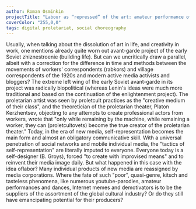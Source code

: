 ```yaml
---
author: Roman Osminkin
projectTitle: "Labour as “repressed” of the art: amateur performance of WEB 2.0 epoch"
coverColor: "255,0,0"
tags: digital proletariat, social choreography
---
```

Usually, when talking about the dissolution of art in life, and creativity in work, one mentions already quite worn out avant-garde project of the early Soviet zhiznestroenie (building life). But can we uncritically draw a parallel, albeit with a correction for the difference in time and methods between the movements of workers' correspondents (rabkors) and village correspondents of the 1920s and modern active media activists and bloggers? The extreme left wing of the early Soviet avant-garde in its project was radically biopolitical (whereas Lenin's ideas were much more traditional and based on the continuation of the enlightenment project). The proletarian artist was seen by proletcult practices as the "creative medium of their class", and the theoretician of the proletarian theater, Platon Kerzhentsev, objecting to any attempts to create professional actors from workers, wrote that "only while remaining by the machine, while remaining a worker, they can (proletcultovets) become the true creator of the proletarian theater." Today, in the era of new media, self-representation becomes the main form and almost an obligatory communicative skill. With a universal penetration of social networks and mobile individual media, the "tactics of self-representation" are literally imputed to everyone. Everyone today is a self-designer (B. Groys), forced "to create with improvised means" and to reinvent their media image daily. But what happened in this case with the idea of ​​labor? Many individual products of new media are reassigned by media corporations. Where the fate of such "poor", quasi-genre, kitsch and tasteless phenomena, like numerous youtube-parodies, amateur performances and dances, Internet memes and demotivators is to be the suppliers of the assortment of the global cultural industry? Or do they still have emancipating potential for their producers?